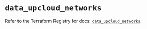 # `data_upcloud_networks`

Refer to the Terraform Registry for docs: [`data_upcloud_networks`](https://registry.terraform.io/providers/upcloudltd/upcloud/5.23.3/docs/data-sources/networks).
